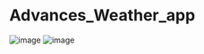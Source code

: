 # Advances_Weather_app
![image](https://github.com/Ankitboss-0102/Advances_Weather_app/assets/142143020/e4f2574e-3df9-41db-81bd-47ce8329666c)
![image](https://github.com/Ankitboss-0102/Advances_Weather_app/assets/142143020/2afabefc-1db0-49e0-ad9a-0b05b75119ba)

